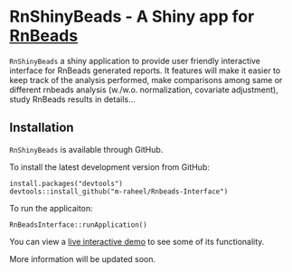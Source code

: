 
RnShinyBeads - A Shiny app for [RnBeads](http://rnbeads.mpi-inf.mpg.de/)
===========================================================================

`RnShinyBeads` a shiny application to provide user friendly interactive interface for RnBeads generated reports. It features will make it easier to keep track of the analysis performed, make comparisons among same or different rnbeads analysis (w./w.o. normalization, covariate adjustment), study RnBeads results in details...


Installation
------------

`RnShinyBeads` is available through GitHub.

To install the latest development version from GitHub:

    install.packages("devtools")
    devtools::install_github("m-raheel/Rnbeads-Interface")

To run the applicaiton:

    RnBeadsInterface::runApplication()
    
    
You can view a [live interactive
demo](http://internal.genetik.uni-sb.de/shiny/RnBeadsInterface/) to see some of
its functionality.

More information will be updated soon.
